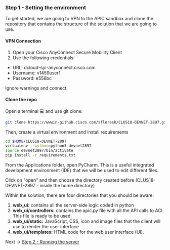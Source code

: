 

### Step 1 - Setting the environment

To get started, we are going to VPN to the APIC sandbox and clone the repository that contains the structure of the 
solution that we are going to use.

#### VPN Connection

1. Open your Cisco AnyConnect Secure Mobility Client
2. Use the following credentials: 
* URL: dcloud-sjc-anyconnect.cisco.com
* Username: v1459user1
* Password: e556bc

Ignore warnings and connect.

#### Clone the repo

Open a terminal :computer: and use git clone:

```bash
git clone https://wwwin-github.cisco.com/sfloresk/CLUS18-DEVNET-2897.git $HOME/CLUS18-DEVNET-2897
```

Then, create a virtual environment and install requirements

```bash
cd $HOME/CLUS18-DEVNET-2897
virtualenv --python=python3 devnet2897
source devnet2897/bin/activate
pip install -r requirements.txt
```

From the Applications folder, open PyCharm. This is a useful integrated development environment 
(IDE) that we will be used to edit different files. 
 
Click on "open" and then choose the directory created before (CLUS18-DEVNET-2897 - inside the home directory)

Within the solution, there are four directories that you should be aware:

1. **web_ui:** contains all the server-side logic coded in python
2. **web_ui/controllers:** contains the apic.py file with all the API calls to ACI. This file is ready to be used.
3. **web_ui/static:** JavaScript, CSS, icon and image files that the client will use to render the user interface
4. **web_ui/templates:** HTML code for the web user interface (UI).

Next -> [Step 2 - Running the server]

[Step 2 - Running the server]: step2.md
